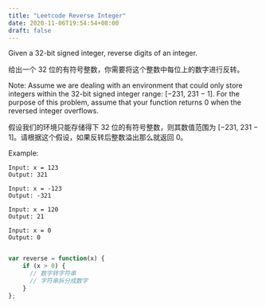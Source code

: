 ```yaml
---
title: "Leetcode Reverse Integer"
date: 2020-11-06T19:54:54+08:00
draft: false
---
```


Given a 32-bit signed integer, reverse digits of an integer.

给出一个 32 位的有符号整数，你需要将这个整数中每位上的数字进行反转。

Note:
Assume we are dealing with an environment that could only store integers within the 32-bit signed integer range: [−231,  231 − 1]. For the purpose of this problem, assume that your function returns 0 when the reversed integer overflows.

假设我们的环境只能存储得下 32 位的有符号整数，则其数值范围为 [−231,  231 − 1]。请根据这个假设，如果反转后整数溢出那么就返回 0。

Example:

```
Input: x = 123
Output: 321

Input: x = -123
Output: -321

Input: x = 120
Output: 21

Input: x = 0
Output: 0
```

```c++
```

```js
var reverse = function(x) {
    if (x > 0) {
      // 数字转字符串 
      // 字符串拆分成数字
    }
};
```

```go

```

```php
```